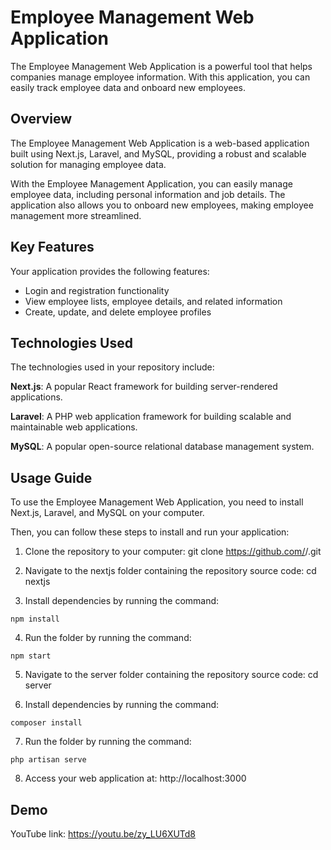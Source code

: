 # Employee Management Web Application

The Employee Management Web Application is a powerful tool that helps companies manage employee information. With this application, you can easily track employee data and onboard new employees.

## Overview

The Employee Management Web Application is a web-based application built using Next.js, Laravel, and MySQL, providing a robust and scalable solution for managing employee data.

With the Employee Management Application, you can easily manage employee data, including personal information and job details. The application also allows you to onboard new employees, making employee management more streamlined.

## Key Features
Your application provides the following features:

- Login and registration functionality
- View employee lists, employee details, and related information
- Create, update, and delete employee profiles

## Technologies Used

The technologies used in your repository include:

**Next.js**: A popular React framework for building server-rendered applications.

**Laravel**: A PHP web application framework for building scalable and maintainable web applications.

**MySQL**: A popular open-source relational database management system.

## Usage Guide

To use the Employee Management Web Application, you need to install Next.js, Laravel, and MySQL on your computer.

Then, you can follow these steps to install and run your application:

1. Clone the repository to your computer: git clone https://github.com/<username>/<repo>.git

2. Navigate to the nextjs folder containing the repository source code: cd nextjs

3. Install dependencies by running the command: 
  ```
  npm install
  ```

4. Run the folder by running the command: 
  ```
  npm start
```
  
5. Navigate to the server folder containing the repository source code: cd server

6. Install dependencies by running the command: 
  ```
  composer install
  ```

7. Run the folder by running the command: 
  ```
  php artisan serve
  ```

8. Access your web application at: http://localhost:3000

## Demo
  
YouTube link: https://youtu.be/zy_LU6XUTd8
